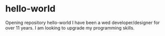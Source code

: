 # hello-world
Opening repository hello-world
I have been a wed developer/designer for over 11 years. I am looking to upgrade my programming skills. 
